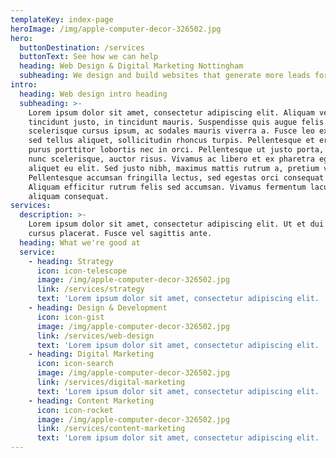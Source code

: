 ```yaml
---
templateKey: index-page
heroImage: /img/apple-computer-decor-326502.jpg
hero:
  buttonDestination: /services
  buttonText: See how we can help
  heading: Web Design & Digital Marketing Nottingham
  subheading: We design and build websites that generate more leads for your business.
intro:
  heading: Web design intro heading
  subheading: >-
    Lorem ipsum dolor sit amet, consectetur adipiscing elit. Aliquam vel
    tincidunt justo, in tincidunt mauris. Suspendisse quis augue felis. Aliquam
    scelerisque cursus ipsum, ac sodales mauris viverra a. Fusce leo ex, viverra
    sed tellus aliquet, sollicitudin rhoncus turpis. Pellentesque et eros eget
    purus porttitor lobortis nec in orci. Pellentesque ut justo porta, viverra
    nunc scelerisque, auctor risus. Vivamus ac libero et ex pharetra egestas
    aliquet eu elit. Sed justo nibh, maximus mattis rutrum a, pretium vel diam.
    Pellentesque accumsan fringilla lectus, sed egestas orci consequat sit amet.
    Aliquam efficitur rutrum felis sed accumsan. Vivamus fermentum lacus quis
    aliquam consequat.
services:
  description: >-
    Lorem ipsum dolor sit amet, consectetur adipiscing elit. Ut et dui id ligula
    cursus placerat. Fusce vel sagittis ante.
  heading: What we're good at
  service:
    - heading: Strategy
      icon: icon-telescope
      image: /img/apple-computer-decor-326502.jpg
      link: /services/strategy
      text: 'Lorem ipsum dolor sit amet, consectetur adipiscing elit. '
    - heading: Design & Development
      icon: icon-gist
      image: /img/apple-computer-decor-326502.jpg
      link: /services/web-design
      text: 'Lorem ipsum dolor sit amet, consectetur adipiscing elit. '
    - heading: Digital Marketing
      icon: icon-search
      image: /img/apple-computer-decor-326502.jpg
      link: /services/digital-marketing
      text: 'Lorem ipsum dolor sit amet, consectetur adipiscing elit. '
    - heading: Content Marketing
      icon: icon-rocket
      image: /img/apple-computer-decor-326502.jpg
      link: /services/content-marketing
      text: 'Lorem ipsum dolor sit amet, consectetur adipiscing elit. '
---
```


